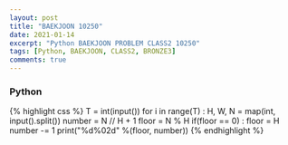 ```yaml
---
layout: post
title: "BAEKJOON 10250"
date: 2021-01-14
excerpt: "Python BAEKJOON PROBLEM CLASS2 10250"
tags: [Python, BAEKJOON, CLASS2, BRONZE3]
comments: true
---
```


### Python
{% highlight css %}
T = int(input())
for i in range(T) :
    H, W, N = map(int, input().split())
    number = N // H + 1
    floor = N % H
    if(floor == 0) : 
        floor = H
        number -= 1
    print("%d%02d" %(floor, number))
{% endhighlight %}